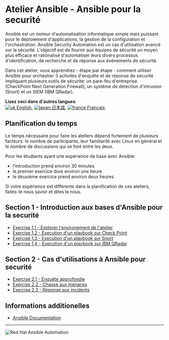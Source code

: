 # Atelier Ansible  - Ansible pour la securité

Ansible est un moteur d'automatisation informatique simple mais puissant pour le déploiement d'applications, la gestion de la configuration et l'orchestration. Ansible Security Automation est un cas d'utilisation avancé sur la sécurité. L'objectif est de fournir aux équipes de sécurité un moyen plus efficace et rationalisé d'automatiser leurs divers processus d'identification, de recherche et de réponse aux événements de sécurité.

Dans cet atelier, vous apprendrez - étape par étape - comment utiliser Ansible pour orchestrer 3 activités d'enquête et de réponse de sécurité impliquant plusieurs outils de sécurité: un pare-feu d'entreprise (CheckPoint Next Generation Firewall), un système de détection d'intrusion (Snort) et un SIEM (IBM QRadar).

**Lisez ceci dans d'autres langues**: <br>
[![uk](../../images/uk.png) English](README.md),  [![japan](../../images/japan.png) 日本語](README.ja.md), [![france](../../images/fr.png) Français](README.fr.md).<br>

## Planification du temps

Le temps nécessaire pour faire les ateliers dépend fortement de plusieurs facteurs: le nombre de participants, leur familiarité avec Linux en général et le nombre de discussions qui se font entre les deux.

Pour les étudiants ayant une expérience de base avec Ansible:

- l'introduction prend environ 30 minutes
- le premier exercice dure environ une heure
- le deuxième exercice prend environ deux heures

Si votre expérience est différente dans la planification de ces ateliers, faites-le nous savoir et dites le nous.


## Section 1 - Introduction aux bases d'Ansible pour la securité

 - [Exercise 1.1 - Explorer l'environement de l'atelier](1.1-explore/README.fr.md)
 - [Exercise 1.2 - Execution d'un playbook sur Check Point](1.2-checkpoint/README.fr.md)
 - [Exercise 1.3 - Execution d'un playbook sur Snort](1.3-snort/README.fr.md)
 - [Exercise 1.4 - Execution d'un playbook sur IBM QRadar](1.4-qradar/README.fr.md)

## Section 2 - Cas d'utilisations à Ansible pour securité

 - [Exercise 2.1 - Enquête approfondie](2.1-enrich/README.fr.md)
 - [Exercise 2.2 - Chasse aux menaces](2.2-threat/README.fr.md)
 - [Exercise 2.3 - Réponse aux incidents](2.3-incident/README.fr.md)

## Informations additionelles

 - [Ansible Documentation](http://docs.ansible.com/ansible/latest/intro_getting_started.html)

---
![Red Hat Ansible Automation](../../images/rh-ansible-automation-platform.png)

